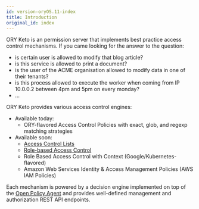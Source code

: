 ```yaml
---
id: version-oryOS.11-index
title: Introduction
original_id: index
---
```


ORY Keto is an permission server that implements best practice access control
mechanisms. If you came looking for the answer to the question:

- is certain user is allowed to modify that blog article?
- is this service is allowed to print a document?
- is the user of the ACME organisation allowed to modify data in one of their
  tenants?
- is this process allowed to execute the worker when coming from IP 10.0.0.2
  between 4pm and 5pm on every monday?
- ...

ORY Keto provides various access control engines:

- Available today:
  - ORY-flavored Access Control Policies with exact, glob, and regexp matching
    strategies
- Available soon:
  - [Access Control Lists](https://en.wikipedia.org/wiki/Access_control_list)
  - [Role-based Access Control](https://en.wikipedia.org/wiki/Role-based_access_control)
  - Role Based Access Control with Context (Google/Kubernetes-flavored)
  - Amazon Web Services Identity & Access Management Policies (AWS IAM Policies)

Each mechanism is powered by a decision engine implemented on top of the
[Open Policy Agent](https://www.openpolicyagent.org/) and provides well-defined
management and authorization REST API endpoints.
